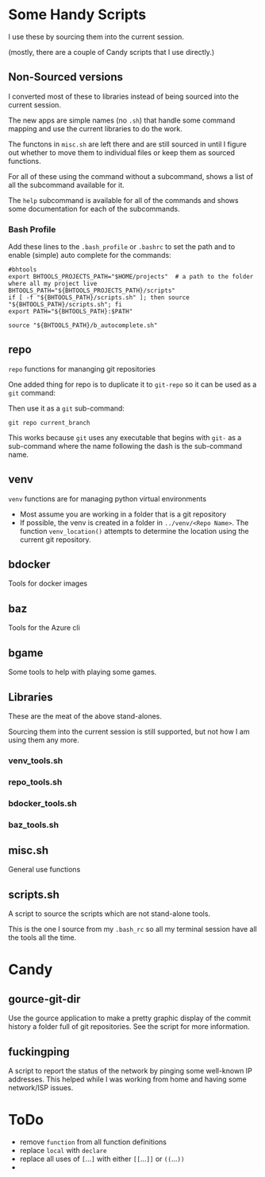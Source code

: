 # Some Handy Scripts

I use these by sourcing them into the current session.

(mostly, there are a couple of Candy scripts that I use directly.)

## Non-Sourced versions

I converted most of these to libraries instead of being sourced into the current session.

The new apps are simple names (no `.sh`) that handle some command mapping and use the current libraries to do the work.

The functons in `misc.sh` are left there and are still sourced in until I figure out whether to move them to individual files or keep them as sourced functions.

For all of these using the command without a subcommand, shows a list of all the subcommand available for it.

The `help` subcommand is available for all of the commands and shows some documentation for each of the subcommands.

### Bash Profile

Add these lines to the `.bash_profile` or `.bashrc` to set the path and to enable (simple) auto complete for the commands:

```shell
#bhtools
export BHTOOLS_PROJECTS_PATH="$HOME/projects"  # a path to the folder where all my project live
BHTOOLS_PATH="${BHTOOLS_PROJECTS_PATH}/scripts"
if [ -f "${BHTOOLS_PATH}/scripts.sh" ]; then source "${BHTOOLS_PATH}/scripts.sh"; fi
export PATH="${BHTOOLS_PATH}:$PATH"

source "${BHTOOLS_PATH}/b_autocomplete.sh"
```


## repo

`repo` functions for mananging git  repositories


One added thing for repo is to duplicate it to `git-repo` so it can be used as a `git` command:

Then use it as a `git` sub-command:
```
git repo current_branch
```

This works because `git` uses any executable that begins with `git-` as a sub-command where the name following the dash is the sub-command name.

## venv

`venv` functions are for managing python virtual environments

* Most assume you are working in a folder that is a git repository
* If possible, the venv is created in a folder in `../venv/<Repo Name>`. The function `venv_location()` attempts to determine the location using the current git repository.

## bdocker

Tools for docker images

## baz

Tools for the Azure cli

## bgame

Some tools to help with playing some games.


## Libraries

These are the meat of the above stand-alones.

Sourcing them into the current session is still supported, but not how I am using them any more.

### venv_tools.sh
### repo_tools.sh
### bdocker_tools.sh
### baz_tools.sh

## misc.sh
General use functions

## scripts.sh

A script to source the scripts which are not stand-alone tools.

This is the one I source from my `.bash_rc` so all my terminal session have all the tools all the time.

# Candy

## gource-git-dir

Use the gource application to make a pretty graphic display of the commit history a folder full of git repositories. See the script for more information.

## fuckingping

A script to report the status of the network by pinging some well-known IP addresses. This helped while I was working from home and having some network/ISP issues.


# ToDo

* remove `function` from all function definitions
* replace `local` with `declare`
* replace all uses of `[`...`]` with either `[[`...`]]` or `((`...`))`
*
